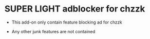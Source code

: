 # SUPER LIGHT adblocker for chzzk

- This add-on only contain feature blocking ad for chzzk

- Any other junk features are not contained
